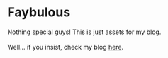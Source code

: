 # Faybulous

Nothing special guys! This is just assets for my blog.<br><br>
Well... if you insist, check my blog <a href="http://fayearth.blogspot.com/" target="_blank">here</a>.
